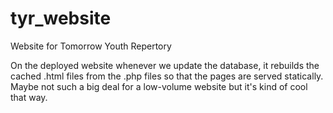 # tyr_website
Website for Tomorrow Youth Repertory



On the deployed website whenever we update the database, it rebuilds the cached .html files from the .php files so that the pages are served statically.  Maybe not such a big deal for a low-volume website but it's kind of cool that way.

